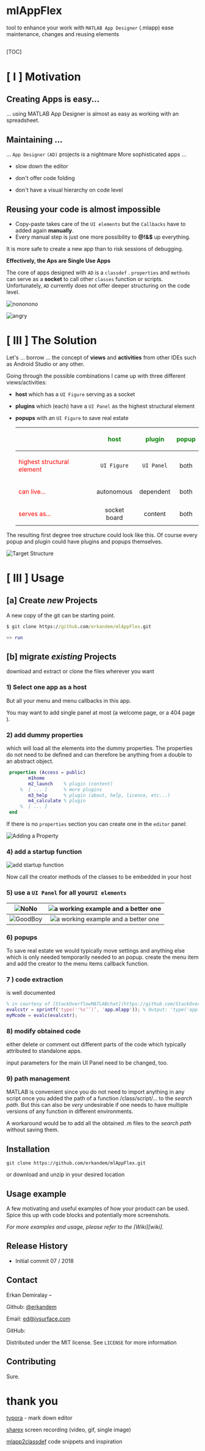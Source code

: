 # mlAppFlex

 tool to enhance your work with `MATLAB App Designer` (.mlapp)
 ease maintenance,  changes and reusing elements

## 

[TOC]



# [ I ] Motivation


## Creating Apps is easy...

... using MATLAB App Designer is   almost as easy
as working with an  spreadsheet.

<!-- ![Excel like drag and drop style in app designer ](img/readme/create_joy.gif "joy") -->

## Maintaining ...
... `App Designer`  `(AD)` projects is  a nightmare
More sophisticated apps ...

* slow down the editor

* don't offer code folding

* don't have  a  visual hierarchy on code level

  

<!--![maintianing App Designer Projects can be a nightmare](/img/readme/maintain_horror.gif "nightmare")-->

## Reusing your code is almost impossible

* Copy-paste takes care of the  `UI elements` but the `Callbacks` have to added again **manually**. 
* Every manual step is just one more possibility to **@!&$** up everything.

It is more safe to create a new app than to risk sessions of debugging.

 **Effectively, the Aps are Single Use Apps**



The core of apps designed with `AD` is a `classdef` .   `properties` and `methods` can serve as a **socket** to call other `classes` function or scripts. Unfortunately, `AD` currently does not offer deeper structuring on the code level.  

![nononono](img/readme/code_structure.png)

![angry](img/readme/11mzuw50.png "that feeling")

# [ III ] The Solution 

 Let's ... borrow ...  the concept of **views**  and **activities** from other IDEs such as Android Studio or any other.

Going through the possible combinations I came up with three different views/activities: 

+ **host** which has a `UI Figure` serving as a socket

+ **plugins** which (each) have a `UI Panel` as the highest structural element

+ **popups** with an `UI Figure` to save real estate

  |                                                        | <p style ="color: green">host</p> |   <p style ="color: green">plugin</p>    | <p style ="color: green">popup</p>  |
  | :----------------------------------------------------- | :-------------------------------: | :--------: | :---: |
  | <p style ="color: red">highest structural element </p> |            `UI Figure`            | `UI Panel` | both  |
  | <p style ="color: red">can live...</p>                 |            autonomous             | dependent  | both  |
  | <p style ="color: red">serves as...</p>                |           socket board            |  content   | both  |

  

The resulting first degree tree structure could look like this. 
Of course every popup and plugin could have plugins and popups themselves.

![Target Structure](img/readme/frame_structure.png)

# [ III ] Usage

## [a] Create *new* Projects

A new copy of the git can be starting point.


``` cmd
$ git clone https://github.com/erkandem/mlAppFlex.git
```


``` matlab
>> run
```

## [b] migrate *existing* Projects



download and extract or clone the files wherever you want



###  1) Select one app as a host 

But all your menu and menu callbacks in this app. 

You may want to add single panel at most  (a welcome page, or a 404 page ).



### 2) add  dummy properties



which will load all the elements into the dummy properties. The properties do not need to be defined and can therefore be anything from a double to an abstract object.

```matlab
 properties (Access = public)
        m1home
        m2_launch    % plugin (content)
     %  [ ... ]      % more plugins
        m3_help      % plugin (about, help, licence, etc...)
        m4_calculate % plugin
     %  [ ... ] 
 end
```

If there is no `properties` section you can create one in the `editor` panel:

![Adding a Property](img/readme/addProperty.png)

### 4) add a startup function 

![add startup function](C:\Users\kan\Documents\Typora\Markdown\img\readme\addStartup.png)

Now call the creator methods of the classes to be embedded in your host

### 5)  use a `UI Panel` for all your`UI elements ` 

|   ![NoNo](img/readme/baseline_cancel_black_48dp.png)    | ![ a working example and a better one](img/readme/wwb.png)  |
| :---------------------------------------------------: | :---------------------------------------------------------: |
| ![GoodBoy](img/readme/baseline_check_circle_black_48dp.png) | ![ a working example and a better one](img/readme/wwb2.png) |

### 6) popups  

To save real estate we would typically move settings and anything else which is only needed temporarily needed to an popup. create the menu item and add the creator to the menu items callback function.

### 7 ) code extraction

is well documented


```matlab
% in courtesy of [StackOverflowMATLABchat](https://github.com/StackOverflowMATLABchat)
evalcstr = sprintf('type(''%s‘’)’, 'app.mlapp')); % Output: 'type('app.mlapp')'
myMcode = evalc(evalcstr); 

```



### 8) modify obtained code

either delete or comment out different parts of the code which typically attributed to standalone apps.

input parameters for the main UI Panel need to be changed, too.



### 9) path management

MATLAB is convenient since you do not need to import anything in any script once you added the path of a function /class/script/... to the *search path*. But this can also be *very* undesirable if one needs to have multiple versions of any function in different environments.

A workaround would be to add all the obtained .m files to the *search path*  without saving them.



## Installation

```
git clone https://github.com/erkandem/mlAppFlex.git
```

or  download and unzip in your desired location

## Usage example

A few motivating and useful examples of how your product can be used. Spice this up with code blocks and potentially more screenshots.

_For more examples and usage, please refer to the [Wiki][wiki]._

## Release History

-  Initial commit 07 / 2018

  

## Contact

Erkan Demiralay – 

Github: [@erkandem](https://github.com/erkandem/) 

Email: ed@ivsurface.com


GitHub:

Distributed under the MIT license. See ``LICENSE`` for more information



## Contributing

Sure. 



# thank you 

[typora](https://typora.io/) -   mark down editor

[sharex](https://getsharex.com/) screen recording (video, gif, single image)



[mlapp2classdef](https://github.com/StackOverflowMATLABchat/mlapp2classdef) code snippets and inspiration